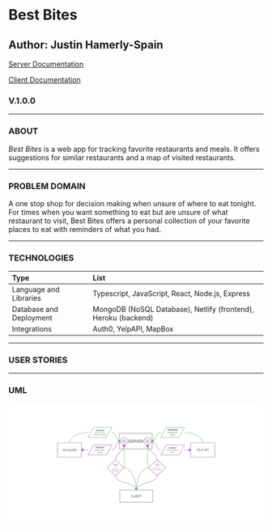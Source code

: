 # Best Bites

## Author: Justin Hamerly-Spain

[Server Documentation](./server/README.md)

[Client Documentation](./client/README.md)

### V.1.0.0

---

### ABOUT

*Best Bites* is a web app for tracking favorite restaurants and meals.  It offers suggestions for similar restaurants and a map of visited restaurants.

---

### PROBLEM DOMAIN

A one stop shop for decision making when unsure of where to eat tonight.  For times when you want something to eat but are unsure of what restaurant to visit, Best Bites offers a personal collection of your favorite places to eat with reminders of what you had.

---

### TECHNOLOGIES

|Type|List|
|:--|:--|
|Language and Libraries|Typescript, JavaScript, React, Node.js, Express|
|Database and Deployment| MongoDB (NoSQL Database), Netlify (frontend), Heroku (backend)|
|Integrations| Auth0, YelpAPI, MapBox|

---

### USER STORIES

---

### UML

![Version 1 UML](./img/Best-Bites-UML_v1.png)
